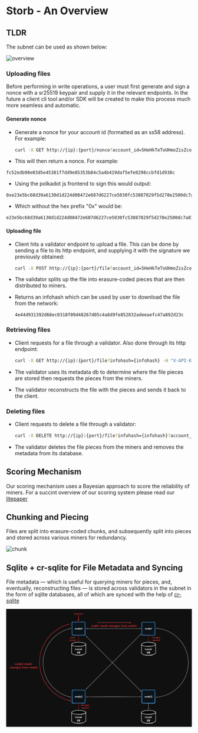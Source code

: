 # Storb - An Overview

## TLDR

The subnet can be used as shown below:

![overview](../assets/overview.png)

### Uploading files

Before performing in write operations, a user must first generate and sign a nonce with a sr25519 keypair and supply it in the relevant endpoints. 
In the future a client cli tool and/or SDK will be created to make this process much more seamless and automatic.

#### Generate nonce

- Generate a nonce for your account id (formatted as an ss58 address). For example:
    ```bash
    curl -X GET http://{ip}:{port}/nonce?account_id=5HeHkTeToUHmoZisZcoQDF1aJFR1Q8bZJY18FVqTV6fr8kvA" -H "X-API-Key: API_KEY"
    ```
- This will then return a nonce. For example:
```
fc52edb98e03d5e45381f7dd9e85353b84c5a4b419daf5efe0298ccbfd1d938c
```
- Using the polkadot js frontend to sign this would output:
```
0xe23e5bc68d39a6130d1d224d08472e687d6227ce5030fc53887829f5d278e2500dc7a81ba84bad424e42648ed76c640835e614225b39a5fe6fd57f266896ac82
```

- Which without the hex prefix "0x" would be:
```
e23e5bc68d39a6130d1d224d08472e687d6227ce5030fc53887829f5d278e2500dc7a81ba84bad424e42648ed76c640835e614225b39a5fe6fd57f266896ac82
```

#### Uploading file

- Client hits a validator endpoint to upload a file. This can be done by sending a file to its http endpoint, and supplying it with the signature we previously obtained:

    ```bash
    curl -X POST http://{ip}:{port}/file?account_id=5HeHkTeToUHmoZisZcoQDF1aJFR1Q8bZJY18FVqTV6fr8kvA?signature=e23e5bc68d39a6130d1d224d08472e687d6227ce5030fc53887829f5d278e2500dc7a81ba84bad424e42648ed76c640835e614225b39a5fe6fd57f266896ac82 -F "file=@{path/to/file}" -H "X-API-Key: API_KEY"
    ```

- The validator splits up the file into erasure-coded pieces that are then distributed to miners.
- Returns an infohash which can be used by user to download the file from the network:

    ```
    4e44d931392d68ec0318f09d48267d05c4a8d9fe852832adeeaefc47a892d23c
    ```

### Retrieving files

- Client requests for a file through a validator. Also done through its http endpoint:

    ```bash
    curl -X GET http://{ip}:{port}/file?infohash={infohash} -H "X-API-Key: API_KEY"
    ```

- The validator uses its metadata db to determine where the file pieces are stored then requests the pieces from the miners.
- The validator reconstructs the file with the pieces and sends it back to the client.

### Deleting files

- Client requests to delete a file through a validator:
    ```bash
    curl -X DELETE http://{ip}:{port}/file?infohash={infohash}?account_id={account_id}?signature={signature} -H "X-API-Key: API_KEY"
    ```
- The validator deletes the file pieces from the miners and removes the metadata from its database.

## Scoring Mechanism

Our scoring mechanism uses a Bayesian approach to score the reliability of miners. For a succint overview of our scoring system please read our [litepaper](https://github.com/storb-tech/storb-research/blob/main/papers/Bayesian%20Scoring%20Litepaper.pdf)

## Chunking and Piecing

Files are split into erasure-coded chunks, and subsequently split into pieces and stored across various miners for redundancy.

![chunk](../assets/chunk.png)

## Sqlite + cr-sqlite for File Metadata and Syncing

File metadata — which is useful for querying miners for pieces, and, eventually, reconstructing files — is stored across validators in the subnet in the form of sqlite databases, all of which are synced with the help of [cr-sqlite](https://github.com/vlcn-io/cr-sqlite)

![metadata](../assets/metadata.png)
